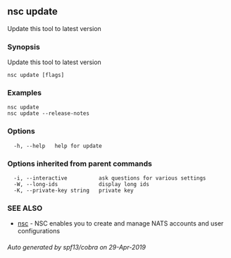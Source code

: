 ## nsc update

Update this tool to latest version

### Synopsis

Update this tool to latest version

```
nsc update [flags]
```

### Examples

```
nsc update
nsc update --release-notes
```

### Options

```
  -h, --help   help for update
```

### Options inherited from parent commands

```
  -i, --interactive          ask questions for various settings
  -W, --long-ids             display long ids
  -K, --private-key string   private key
```

### SEE ALSO

* [nsc](nsc.md)	 - NSC enables you to create and manage NATS accounts and user configurations

###### Auto generated by spf13/cobra on 29-Apr-2019
